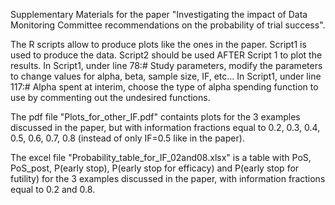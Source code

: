 Supplementary Materials for the paper "Investigating the impact of Data Monitoring Committee recommendations on the probability of trial success".

The R scripts allow to produce plots like the ones in the paper. Script1 is used to produce the data. Script2 should be used AFTER Script 1 to plot the results.
In Script1, under line 78:# Study parameters, modify the parameters to change values for alpha, beta, sample size, IF, etc...
In Script1, under line 117:# Alpha spent at interim, choose the type of alpha spending function to use by commenting out the undesired functions.

The pdf file "Plots_for_other_IF.pdf" containts plots for the 3 examples discussed in the paper, but with information fractions equal to 0.2, 0.3, 0.4, 0.5, 0.6, 0.7, 0.8 (instead of only IF=0.5 like in the paper).

The excel file "Probability_table_for_IF_02and08.xlsx" is a table with PoS, PoS_post, P(early stop), P(early stop for efficacy) and P(early stop for futility) for the 3 examples discussed in the paper, with information fractions equal to 0.2 and 0.8.
